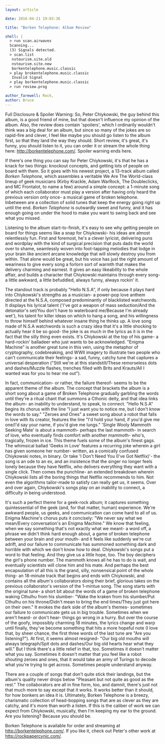 ```yaml
---
layout: article

date: 2016-04-21 19:03:36

title: "Borken Telephone: Album Review"

shell: |
  > run scan.airwaves
  Scanning...
  (3) Signals detected.
  > scan.list
   nstourism.site.old
   nstourism.site.new
   borkentelephone.music.classic
  > play brokentelephone.music.classic
   Invalid Signal
  > play borkentelephone.music.classic
  > run review.prog

author_farewell: Rock,
author: Bruce
---
```


Full Disclosure & Spoiler Warning: So, Peter Chiykowski, the guy behind this album, is a good friend of mine, but that doesn't influence my opinion of the album. Also, the review does contain 'spoilers', which I ordinarily wouldn't think was a big deal for an album, but since so many of the jokes are so rapid-fire and clever, I feel like maybe you should go listen to the album first, so that they land the way they should. Short review, it's great, it's funny, you should listen to it, you can order it or stream the whole thing here: http://borkentelephone.com/. Spoiler warning ends here. 




If there's one thing you can say for Peter Chiykowski, it's that he has a knack for two things: knockout concepts, and getting lots of people on board with them. So it goes with his newest project, a 13-track album called *Borken Telephone*, which assembles a veritable We Are The World-class lineup of geek musicians (Kirby Krackle, Adam WarRock, The Doubleclicks, and MC Frontalot, to name a few) around a simple concept: a 1-minute song of which each collaborator must play a version after having only heard the previous version only once- a musical game of broken telephone. Inbetween are a collection of solid tunes that keep the energy going right up until the end. *Borken Telephone* is outwardly sweet and funny, and it has enough going on under the hood to make you want to swing back and see what you missed.

Listening to the album start-to-finish, it's easy to see why getting people on board for things seems like a snap for Chiykowski- his ideas are almost relentlessly fun. First and foremost, he's a clever lyricist, delivering puns and wordplay with the kind of surgical precision that puts dads the world over to shame, seamlessly woven into foot-tapping melodies that lodge in your brain like ancient arcane knowledge that will slowly destroy you from within. That alone would be great, but his voice has just the right amount of weariness to give every song a forlorn sort of warmth that makes the delivery charming and earnest. It gives an easy likeability to the whole affair, and builds a character that Chiykowski maintains through every song- a little awkward, a little befuddled, always funny, always rockin' it.

The standout track is probably "Hello N.S.A", if only because it plays hard into Chiykowski's strengths as a musician- a power-pop love anthem directed at the N.S.A, composed predominantly of blacklisted watchwords. It displays his lyrical talent ('I've got a weapon of mass seduction/And the detonator's set/You don't have to waterboard me/Because I'm already wet'), his talent for killer ideas on which to hang a song, and his willingness to throw himself behind whatever insane thing he thinks up. A love song made of N.S.A watchwords is such a crazy idea that it's a little shocking to actually hear it be so good- the joke is as much in the lyrics as it is in the fact that the silly thing even exists. It's Chiykowski at the top of his game- a hard-rockin' balladeer who just wants to be acknowledged. "Enigma Machine" is another great tune in this vein, using the metaphor of cryptography, codebreaking, and WWII imagery to illustrate two people who can't communicate their feelings- a sad, funny, catchy tune that captures a universal desperation ("Still we're at this standstill/These remorseless dots and dashes/Muzzle flashes, trenches filled with Brits and Krauts/All I wanted was for you to hear me out").

In fact, communication- or rather, the failure thereof- seems to be the apparent theme of the album. The concept that brackets the album is a short song about a game of Broken Telephone gradually garbling the words until they're a ritual chant that summons a Cthonic deity, and that idea links the album- an inability to understand, to speak, to connect. "Hello N.S.A" begins its chorus with the line "I just want you to notice me, but I don't know the words to say." "Zeroes and Ones" a sweet song about a robot that falls in love with its creator, features the line "I'd hold your hand, if you'd give me one/I'd say your name, if you'd give me lungs." 'Single Wooly Mammoth Seeking Mate' is about a mammoth- perhaps the last mammoth- in search of love, who eventually finds comfort with another mammoth- who's, tragically, frozen in ice. This theme fuels some of the album's finest gags. The whimsical ballad 'Geeks in Love' features a recurring joke wherein a girl has given someone her number- written, as a comically confused Chiykowski notes, in binary. Or take 'I Don't Need You (I've Got Netflix)'- the song is an ode to an ex, and an insistence that the singer no longer feels lonely because they have Netflix, who delivers everything they want with a single click. Then comes the punchline- an extended breakdown wherein Chiykowski lists all the boring things that Netflix recommends to him. Not even the algorithms tailor-made to satisfy can really get us, it seems. Over and over again, Chiykowski's songs play on an inability to connect, a difficulty in being understood. 

It's such a perfect theme for a geek-rock album; it captures something quintessential of the geek (and, for that matter, human) experience. We're awkward people, us geeks, and communication can come hard to all of us. Enigma Machine's chorus puts it concisely: "We never say what we mean/Every conversation's an Enigma Machine." We know that feeling, when we say something that's not exactly what we meant- a word off, a phrase we didn't think hard enough about, a game of broken telephone between your brain and your mouth- and it feels like suddenly we're cut adrift, and our failure to communicate has summoned something dark and horrible with which we don't know how to deal. Chiykowski's songs put a word to that feeling. And they give us a little hope, too. The boy deciphers the girl's phone number. The mammoth knows all he has to do is wait, and eventually scientists will clone him and his mate. And perhaps the best encapsulation of all this is the grand, silly, nonsensical point of the whole thing- an 18-minute track that begins and ends with Chiykowski, and contains all the album's collaborators doing their brief, glorious takes on the previous collaborator's version of the 1-mintue song. The song starts with the original tune- a short bit about the words of a game of broken telephone waking Cthulhu from his slumber- "Wake the kraken from his slumber/Put Cthulhu on his throne/Didn't mean to bring the end times/They just got here on their own." It evokes the dark side of the album's themes- sometimes our failure to communicate gets us in big trouble. Sometimes when we aren't heard- or don't hear- things go wrong in a hurry. But over the course of the goofy, impossibly charming 18 minutes, the lyrics change and warp until finally, they've become something that hits a more hopeful note (I love that, by sheer chance, the first three words of the last tune are "Are you listening?"). At first, it seems almost resigned- "Our big old mouths will always telegraph/Spit dots and dashes/Our big old hearts hear what they will." But I think there's a little relief in that, too. Sometimes it doesn't matter what you say. Sometimes it doesn't matter that you feel like a robot shouting zeroes and ones, that it would take an army of Turings to decode what you're trying to get across. Sometimes people understand anyway.

 There are a couple of songs that don't quite stick their landings, but the album's quality never drops below "Pleasant but not quite as good as the rest." The collaborators are all in fine form, too, and damnit, there's just not that much more to say except that it works. It works better than it should, for how bonkers an idea it is. Ultimately, Borken Telephone is a breezy, charismatic collection of head-bopping songs that are as clever as they are catchy, and it's more than worth a listen. If this is the caliber of work we can expect from Chiykowski, musically, then I'm keeping my ear to the ground. Are you listening? Because you should be. 

Borken Telephone is available for order and streaming at http://borkentelephone.com/. If you like it, check out Peter's other work at http://rockpapercynic.com/. 
